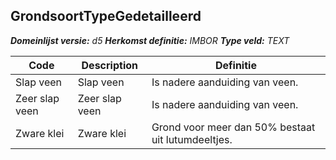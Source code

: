 ﻿## GrondsoortTypeGedetailleerd

*__Domeinlijst versie:__ d5*
*__Herkomst definitie:__ IMBOR*
*__Type veld:__ TEXT*

|__Code__ |__Description__ |__Definitie__	|
|	---	|	---	|   ---	| 
| Slap veen | Slap veen | Is nadere aanduiding van veen. |
| Zeer slap veen | Zeer slap veen | Is nadere aanduiding van veen. |
| Zware klei | Zware klei | Grond voor meer dan 50% bestaat uit lutumdeeltjes. |

